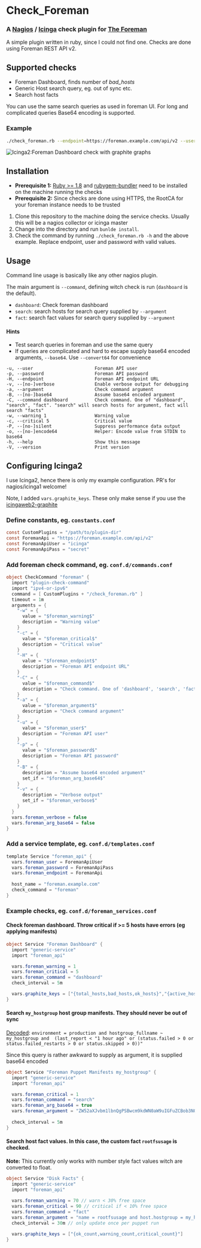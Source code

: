 # Check_Foreman

### A [Nagios](https://www.nagios.org/) / [Icinga](https://www.icinga.org/) check plugin for [The Foreman](https://theforeman.org/)

A simple plugin written in ruby, since I could not find one. Checks are done using Foreman REST API v2.

## Supported checks

- Foreman Dashboard, finds number of *bad_hosts*
- Generic Host search query, eg. out of sync etc.
- Search host facts

You can use the same search queries as used in foreman UI. For long and complicated queries Base64 encoding is supported.

### Example
```bash
./check_foreman.rb --endpoint=https://foreman.example.com/api/v2 --user=icinga --password=Secret
```
![Icinga2:Foreman Dashboard check with graphite graphs](img/icinga2.png?raw=true "Foreman Dashboard check with graphite graphs")


## Installation
- **Prerequisite 1:** [Ruby >= 1.8](https://www.ruby-lang.org/) and [rubygem-bundler](https://rubygems.org/gems/bundler/) 
need to be installed on the machine running the checks
- **Prerequisite 2:** Since checks are done using HTTPS, the RootCA for your foreman instance needs to be trusted

1. Clone this repository to the machine doing the service checks. Usually this will be a nagios collector or
icinga master
2. Change into the directory and run `bunlde install`.
3. Check the command by running `./check_foreman.rb -h` and the above example. Replace endpoint, user and password 
with valid values.

## Usage
Command line usage is basically like any other nagios plugin.

The main argument is `--command`, defining witch check is run (`dashboard` is the default).

- `dashboard`: Check foreman dashboard
- `search`: search hosts for search query supplied by `--argument`
- `fact`: search fact values for search query supplied by `--argument`

#### Hints
- Test search queries in foreman and use the same query
- If queries are complicated and hard to escape supply base64 encoded arguments, `--base64`. Use `--convert64` for convenience


```
-u, --user                       Foreman API user
-p, --password                   Foreman API password
-H, --endpoint                   Foreman API endpoint URL
-v, --[no-]verbose               Enable verbose output for debugging
-a, --argument                   Check command argument
-B, --[no-]base64                Assume base64 encoded argument
-C, --command dashboard          Check command. One of "dashboard", "search", "fact". "search" will search hosts for argument, fact will search "facts"
-w, --warning 1                  Warning value
-c, --critical 5                 Critical value
-P, --[no-]silent                Suppress performance data output
-o, --[no-]encode64              Helper: Encode value from STDIN to base64
-h, --help                       Show this message
-V, --version                    Print version
```

## Configuring Icinga2

I use Icinga2, hence there is only my example configuration. PR's for nagios/icinga1 welcome!

Note, I added `vars.graphite_keys`. These only make sense if you use the 
[icingaweb2-graphite](https://github.com/findmypast/icingaweb2-module-graphite)


### Define constants, eg. `constants.conf`
```c#
const CustomPlugins = "/path/to/plugin-dir"
const ForemanApi = "https://foreman.example.com/api/v2"
const ForemanApiUser = "icinga"
const ForemanApiPass = "secret"
```

### Add foreman check command, eg. `conf.d/commands.conf`
```c#
object CheckCommand "foreman" {
  import "plugin-check-command"
  import "ipv4-or-ipv6"
  command = [ CustomPlugins + "/check_foreman.rb" ]
  timeout = 1m
  arguments = {
    "-w" = {
      value = "$foreman_warning$"
      description = "Warning value"
    }
    "-c" = {
      value = "$foreman_critical$"
      description = "Critical value"
    }
    "-H" = {
      value = "$foreman_endpoint$"
      description = "Foreman API endpoint URL"
    }
    "-C" = {
      value = "$foreman_command$"
      description = "Check command. One of 'dashboard', 'search', 'fact'"
    }
    "-a" = {
      value = "$foreman_argument$"
      description = "Check command argument"
    }
    "-u" = {
      value = "$foreman_user$"
      description = "Foreman API user"
    }
    "-p" = {
      value = "$foreman_password$"
      description = "Foreman API password"
    }
    "-B" = {
      description = "Assume base64 encoded argument"
      set_if = "$foreman_arg_base64$"
    }
    "-v" = {
      description = "Verbose output"
      set_if = "$foreman_verbose$"
    }
  }
  vars.foreman_verbose = false
  vars.foreman_arg_base64 = false
}
```

### Add a service template, eg. `conf.d/templates.conf`

```c#
template Service "foreman_api" {
  vars.foreman_user = ForemanApiUser
  vars.foreman_password = ForemanApiPass
  vars.foreman_endpoint = ForemanApi
  
  host_name = "foreman.example.com"
  check_command = "foreman"
}
```

### Example checks, eg. `conf.d/foreman_services.conf`

#### Check foreman dashboard. Throw critical if >= 5 hosts have errors (eg applying manifests)
```c#
object Service "Foreman Dashboard" {
  import "generic-service"
  import "foreman_api"

  vars.foreman_warning = 1
  vars.foreman_critical = 5
  vars.foreman_command = "dashboard"
  check_interval = 5m

  vars.graphite_keys = ["{total_hosts,bad_hosts,ok_hosts}","{active_hosts,active_hosts_ok,out_of_sync_hosts}"]
}
```

#### Search `my_hostgroup` host group manifests. They should never be out of sync

[Decoded](https://www.base64decode.org/): `environment = production and hostgroup_fullname ~ my_hostgroup and 
(last_report < "1 hour ago" or (status.failed > 0 or status.failed_restarts > 0 or status.skipped > 0))"`

Since this query is rather awkward to supply as argument, it is supplied base64 encoded


```c#
object Service "Foreman Puppet Manifests my_hostgroup" {
  import "generic-service"
  import "foreman_api"

  vars.foreman_critical = 1
  vars.foreman_command = "search"
  vars.foreman_arg_base64 = true
  vars.foreman_argument = "ZW52aXJvbm1lbnQgPSBwcm9kdWN0aW9uIGFuZCBob3N0Z3JvdXBfZnVsbG5hbWUgfiBteV9ob3N0Z3JvdXAgYW5kIChsYXN0X3JlcG9ydCA8ICIxIGhvdXIgYWdvIiBvciAoc3RhdHVzLmZhaWxlZCA+IDAgb3Igc3RhdHVzLmZhaWxlZF9yZXN0YXJ0cyA+IDAgb3Igc3RhdHVzLnNraXBwZWQgPiAwKSki"
 
  check_interval = 5m
}
```

#### Search host fact values. In this case, the custom fact `rootfsusage` is checked. 
**Note:** This currently only works with number style fact values witch are converted to float.

```c#
object Service "Disk Facts" {
  import "generic-service"
  import "foreman_api"
 
  vars.foreman_warning = 70 // warn < 30% free space
  vars.foreman_critical = 90 // critical if < 10% free space
  vars.foreman_command = "fact"
  vars.foreman_argument = "name = rootfsusage and host.hostgroup = my_hostgroup"
  check_interval = 30m // only update once per puppet run

  vars.graphite_keys = ["{ok_count,warning_count,critical_count}"]
}
```


